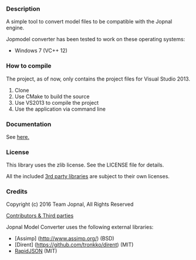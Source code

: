 ### Description

A simple tool to convert model files to be compatible with the Jopnal engine.

Jopmodel converter has been tested to work on these operating systems:  
- Windows 7 (VC++ 12)

### How to compile

The project, as of now, only contains the project files for Visual Studio 2013.

1. Clone
2. Use CMake to build the source
3. Use VS2013 to compile the project
4. Use the application via command line


### Documentation

See [here.](https://github.com/Jopnal/Jopmodel/wiki)

### License

This library uses the zlib license. See the LICENSE file for details.

All the included [3rd party libraries](https://github.com/DrJonki/Jopnal/wiki/Credits) are subject to their own licenses.

### Credits

Copyright (c) 2016 Team Jopnal, All Rights Reserved  

[Contributors & Third parties](https://github.com/DrJonki/Jopnal/wiki/Credits)

Jopnal Model Converter uses the following external libraries:
  - [Assimp] (http://www.assimp.org/) (BSD)
  - [Dirent] (https://github.com/tronkko/dirent) (MIT)
  - [RapidJSON](https://github.com/miloyip/rapidjson) (MIT)